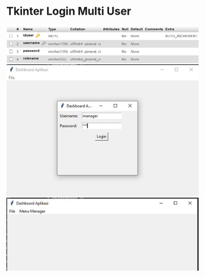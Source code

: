 # Tkinter Login Multi User
![Users Table](https://github.com/freddywicaksono/tkinter_login_multiuser/blob/main/tabel_user.jpg)
![Login Form](https://github.com/freddywicaksono/tkinter_login_multiuser/blob/main/dashboard.jpg)
![After Login](https://github.com/freddywicaksono/tkinter_login_multiuser/blob/main/dashboard2.jpg)
